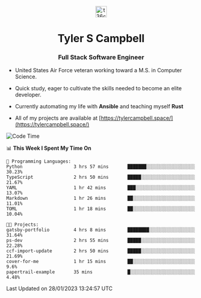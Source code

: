 <p align="center">
<a href="https://www.linkedin.com/in/t36campbell" target="blank"><img align="center" src="https://ik.imagekit.io/t36campbell/Portfolio/linkedin.png.original_m8bbGgPh6.png" alt="t36campbell" height="30" width="30" /></a>
</p>
<h1 align="center">Tyler S Campbell</h1>
<h3 align="center">Full Stack Software Engineer</h3>

* United States Air Force veteran working toward a M.S. in Computer Science.

* Quick study, eager to cultivate the skills needed to become an elite developer.

* Currently automating my life with **Ansible** and teaching myself **Rust**

* All of my projects are available at [https://tylercampbell.space/](https://tylercampbell.space/)

<!--START_SECTION:waka-->
![Code Time](http://img.shields.io/badge/Code%20Time-2%2C126%20hrs%2020%20mins-blue)

📊 **This Week I Spent My Time On** 

```text
💬 Programming Languages: 
Python                   3 hrs 57 mins       ███████░░░░░░░░░░░░░░░░░░   30.23% 
TypeScript               2 hrs 50 mins       █████░░░░░░░░░░░░░░░░░░░░   21.67% 
YAML                     1 hr 42 mins        ███░░░░░░░░░░░░░░░░░░░░░░   13.07% 
Markdown                 1 hr 26 mins        ██░░░░░░░░░░░░░░░░░░░░░░░   11.01% 
TOML                     1 hr 18 mins        ██░░░░░░░░░░░░░░░░░░░░░░░   10.04%

🐱‍💻 Projects: 
gatsby-portfolio         4 hrs 8 mins        ████████░░░░░░░░░░░░░░░░░   31.64% 
ps-dev                   2 hrs 55 mins       █████░░░░░░░░░░░░░░░░░░░░   22.28% 
ccf-import-update        2 hrs 50 mins       █████░░░░░░░░░░░░░░░░░░░░   21.69% 
cover-for-me             1 hr 15 mins        ██░░░░░░░░░░░░░░░░░░░░░░░   9.6% 
papertrail-example       35 mins             █░░░░░░░░░░░░░░░░░░░░░░░░   4.48%

```


 Last Updated on 28/01/2023 13:24:57 UTC
<!--END_SECTION:waka-->
